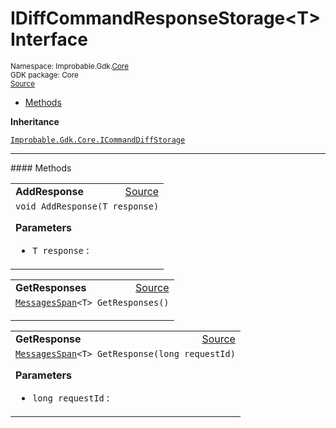 
# IDiffCommandResponseStorage&lt;T&gt; Interface
<sup>
Namespace: Improbable.Gdk.<a href="{{urlRoot}}/api/core-index">Core</a><br/>
GDK package: Core<br/>
<a href="https://www.github.com/spatialos/gdk-for-unity/blob/3a2a2965/workers/unity/Packages/io.improbable.gdk.core/Worker/DiffStorage.cs/#L73">Source</a>
<style>
a code {
                    padding: 0em 0.25em!important;
}
code {
                    background-color: #ffffff!important;
}
</style>
</sup>
<nav id="pageToc" class="page-toc"><ul><li><a href="#methods">Methods</a>
</ul></nav>



</p>

<b>Inheritance</b>

<code><a href="{{urlRoot}}/api/core/i-command-diff-storage">Improbable.Gdk.Core.ICommandDiffStorage</a></code>











</p>
<hr style="width:100%; border-top-color:#d8d8d8" />
#### Methods


</p>




<table width="100%">
    <tr>
        <td style="border-right:none"><a id="addresponse-t"></a><b>AddResponse</b></td>
        <td style="border-left:none; text-align:right"><a href="https://www.github.com/spatialos/gdk-for-unity/blob/3a2a2965/workers/unity/Packages/io.improbable.gdk.core/Worker/DiffStorage.cs/#L75">Source</a></td>
    </tr>
    <tr>
        <td colspan="2">
<code>void AddResponse(T response)</code></p>



</p>

<b>Parameters</b>

<ul>
<li><code>T response</code> : </li>
</ul>





</td>
    </tr>
</table>


<table width="100%">
    <tr>
        <td style="border-right:none"><a id="getresponses"></a><b>GetResponses</b></td>
        <td style="border-left:none; text-align:right"><a href="https://www.github.com/spatialos/gdk-for-unity/blob/3a2a2965/workers/unity/Packages/io.improbable.gdk.core/Worker/DiffStorage.cs/#L76">Source</a></td>
    </tr>
    <tr>
        <td colspan="2">
<code><a href="{{urlRoot}}/api/core/messages-span">MessagesSpan</a>&lt;T&gt; GetResponses()</code></p>






</td>
    </tr>
</table>


<table width="100%">
    <tr>
        <td style="border-right:none"><a id="getresponse-long"></a><b>GetResponse</b></td>
        <td style="border-left:none; text-align:right"><a href="https://www.github.com/spatialos/gdk-for-unity/blob/3a2a2965/workers/unity/Packages/io.improbable.gdk.core/Worker/DiffStorage.cs/#L77">Source</a></td>
    </tr>
    <tr>
        <td colspan="2">
<code><a href="{{urlRoot}}/api/core/messages-span">MessagesSpan</a>&lt;T&gt; GetResponse(long requestId)</code></p>



</p>

<b>Parameters</b>

<ul>
<li><code>long requestId</code> : </li>
</ul>





</td>
    </tr>
</table>





